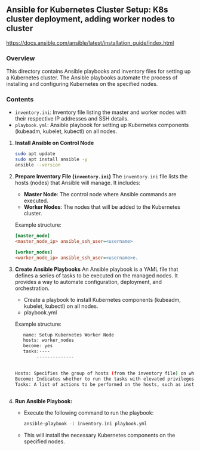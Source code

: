 ## Ansible for Kubernetes Cluster Setup: K8s cluster deployment, adding worker nodes to cluster

https://docs.ansible.com/ansible/latest/installation_guide/index.html

### Overview
This directory contains Ansible playbooks and inventory files for setting up a Kubernetes cluster. The Ansible playbooks automate the process of installing and configuring Kubernetes on the specified nodes.

###  Contents
- `inventory.ini`: Inventory file listing the master and worker nodes with their respective IP addresses and SSH details.
- `playbook.yml`: Ansible playbook for setting up Kubernetes components (kubeadm, kubelet, kubectl) on all nodes.

1. **Install Ansible on Control Node**
   ```bash
   sudo apt update
   sudo apt install ansible -y
   ansible --version

2. **Prepare Inventory File (`inventory.ini`)**
    The `inventory.ini` file lists the hosts (nodes) that Ansible will manage. It includes:
   
   - **Master Node**: The control node where Ansible commands are executed.
   - **Worker Nodes**: The nodes that will be added to the Kubernetes cluster.
    
    Example structure:
    ```ini
    [master_node]
    <master_node_ip> ansible_ssh_user=<username>

    [worker_nodes]
    <worker_node_ip> ansible_ssh_user=<username>e.


3. **Create Ansible Playbooks**
    An Ansible playbook is a YAML file that defines a series of tasks to be executed on the managed nodes. It provides a way to     automate configuration, deployment, and orchestration.

   - Create a playbook to install Kubernetes components (kubeadm, kubelet, kubectl) on all nodes.
   - playbook.yml

   Example structure:
   ```bash
      name: Setup Kubernetes Worker Node
      hosts: worker_nodes
      become: yes
      tasks:----
           --------------
      

   Hosts: Specifies the group of hosts (from the inventory file) on which the tasks will run.
   Become: Indicates whether to run the tasks with elevated privileges (e.g., using sudo).
   Tasks: A list of actions to be performed on the hosts, such as installing software, configuring services, etc.
    


4. **Run Ansible Playbook:**
   - Execute the following command to run the playbook:
     ```bash
     ansible-playbook -i inventory.ini playbook.yml
     ```
   - This will install the necessary Kubernetes components on the specified nodes.
    
